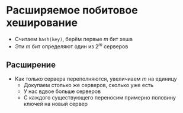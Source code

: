 # Расширяемое побитовое хеширование

* Считаем `hash(key)`, берём первые $m$ бит хеша
* Эти $m$ бит определяют один из $2^m$ серверов

## Расширение
* Как только сервера переполняются, увеличиаем $m$ на единицу
	* Докупаем столько же серверов, сколько уже есть
	* У нас вдвое больше серверов
	* С каждого существующего переносим примерно половину ключей на новый сервер